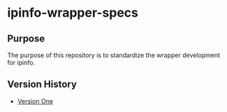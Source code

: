 # ipinfo-wrapper-specs

## Purpose

The purpose of this repository is to standardize the wrapper development for ipinfo.

## Version History

- [Version One](versions/01/README.md)